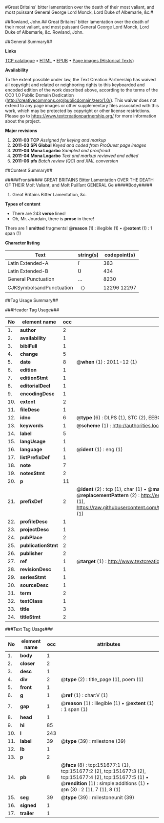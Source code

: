#Great Britains' bitter lamentation over the death of their most valiant, and most puissant General George Lord Monck, Lord Duke of Albemarle, &c.#

##Rowland, John.##
Great Britains' bitter lamentation over the death of their most valiant, and most puissant General George Lord Monck, Lord Duke of Albemarle, &c.
Rowland, John.

##General Summary##

**Links**

[TCP catalogue](http://www.ota.ox.ac.uk/tcp/)  • 
[HTML](http://tei.it.ox.ac.uk/tcp/Texts-HTML/free/A92/A92024.html)  • 
[EPUB](http://tei.it.ox.ac.uk/tcp/Texts-EPUB/free/A92/A92024.epub) • 
[Page images (Historical Texts)](https://historicaltexts.jisc.ac.uk/eebo-43077585e)

**Availability**

To the extent possible under law, the Text Creation Partnership has waived all copyright and related or neighboring rights to this keyboarded and encoded edition of the work described above, according to the terms of the CC0 1.0 Public Domain Dedication (http://creativecommons.org/publicdomain/zero/1.0/). This waiver does not extend to any page images or other supplementary files associated with this work, which may be protected by copyright or other license restrictions. Please go to https://www.textcreationpartnership.org/ for more information about the project.

**Major revisions**

1. __2011-03__ __TCP__ *Assigned for keying and markup*
1. __2011-03__ __SPi Global__ *Keyed and coded from ProQuest page images*
1. __2011-04__ __Mona Logarbo__ *Sampled and proofread*
1. __2011-04__ __Mona Logarbo__ *Text and markup reviewed and edited*
1. __2011-06__ __pfs__ *Batch review (QC) and XML conversion*

##Content Summary##

#####Front#####
GREAT BRITAINS Bitter Lamentation OVER THE DEATH OF THEIR Moſt Valiant, and Moſt Puiſſant GENERAL Ge
#####Body#####

1. Great Britains Bitter Lamentation, &c.

**Types of content**

  * There are 243 **verse** lines!
  * Oh, Mr. Jourdain, there is **prose** in there!

There are 1 **omitted** fragments! 
 @__reason__ (1) : illegible (1)  •  @__extent__ (1) : 1 span (1)

**Character listing**


|Text|string(s)|codepoint(s)|
|---|---|---|
|Latin Extended-A|ſ|383|
|Latin Extended-B|Ʋ|434|
|General Punctuation|…|8230|
|CJKSymbolsandPunctuation|〈〉|12296 12297|

##Tag Usage Summary##

###Header Tag Usage###

|No|element name|occ|attributes|
|---|---|---|---|
|1.|__author__|2||
|2.|__availability__|1||
|3.|__biblFull__|1||
|4.|__change__|5||
|5.|__date__|8| @__when__ (1) : 2011-12 (1)|
|6.|__edition__|1||
|7.|__editionStmt__|1||
|8.|__editorialDecl__|1||
|9.|__encodingDesc__|1||
|10.|__extent__|2||
|11.|__fileDesc__|1||
|12.|__idno__|6| @__type__ (6) : DLPS (1), STC (2), EEBO-CITATION (1), OCLC (1), VID (1)|
|13.|__keywords__|1| @__scheme__ (1) : http://authorities.loc.gov/ (1)|
|14.|__label__|5||
|15.|__langUsage__|1||
|16.|__language__|1| @__ident__ (1) : eng (1)|
|17.|__listPrefixDef__|1||
|18.|__note__|7||
|19.|__notesStmt__|2||
|20.|__p__|11||
|21.|__prefixDef__|2| @__ident__ (2) : tcp (1), char (1)  •  @__matchPattern__ (2) : ([0-9\-]+):([0-9IVX]+) (1), (.+) (1)  •  @__replacementPattern__ (2) : http://eebo.chadwyck.com/downloadtiff?vid=$1&page=$2 (1), https://raw.githubusercontent.com/textcreationpartnership/Texts/master/tcpchars.xml#$1 (1)|
|22.|__profileDesc__|1||
|23.|__projectDesc__|1||
|24.|__pubPlace__|2||
|25.|__publicationStmt__|2||
|26.|__publisher__|2||
|27.|__ref__|1| @__target__ (1) : http://www.textcreationpartnership.org/docs/. (1)|
|28.|__revisionDesc__|1||
|29.|__seriesStmt__|1||
|30.|__sourceDesc__|1||
|31.|__term__|2||
|32.|__textClass__|1||
|33.|__title__|3||
|34.|__titleStmt__|2||


###Text Tag Usage###

|No|element name|occ|attributes|
|---|---|---|---|
|1.|__body__|1||
|2.|__closer__|2||
|3.|__desc__|1||
|4.|__div__|2| @__type__ (2) : title_page (1), poem (1)|
|5.|__front__|1||
|6.|__g__|1| @__ref__ (1) : char:V (1)|
|7.|__gap__|1| @__reason__ (1) : illegible (1)  •  @__extent__ (1) : 1 span (1)|
|8.|__head__|1||
|9.|__hi__|85||
|10.|__l__|243||
|11.|__label__|39| @__type__ (39) : milestone (39)|
|12.|__lb__|1||
|13.|__p__|2||
|14.|__pb__|8| @__facs__ (8) : tcp:151677:1 (1), tcp:151677:2 (2), tcp:151677:3 (2), tcp:151677:4 (2), tcp:151677:5 (1)  •  @__rendition__ (1) : simple:additions (1)  •  @__n__ (3) : 2 (1), 7 (1), 8 (1)|
|15.|__seg__|39| @__type__ (39) : milestoneunit (39)|
|16.|__signed__|1||
|17.|__trailer__|1||
